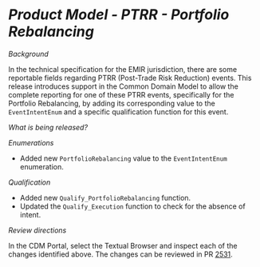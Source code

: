 # _Product Model - PTRR - Portfolio Rebalancing_

_Background_

In the technical specification for the EMIR jurisdiction, there are some reportable fields regarding PTRR (Post-Trade Risk Reduction) events. This release introduces support in the Common Domain Model to allow the complete reporting for one of these PTRR events, specifically for the Portfolio Rebalancing, by adding its corresponding value to the `EventIntentEnum` and a specific qualification function for this event.

_What is being released?_

_Enumerations_

- Added new `PortfolioRebalancing` value to the `EventIntentEnum` enumeration.

_Qualification_

- Added new `Qualify_PortfolioRebalancing` function.
- Updated the `Qualify_Execution` function to check for the absence of intent.

_Review directions_

In the CDM Portal, select the Textual Browser and inspect each of the changes identified above. The changes can be reviewed in PR [2531](https://github.com/finos/common-domain-model/pull/2531).

